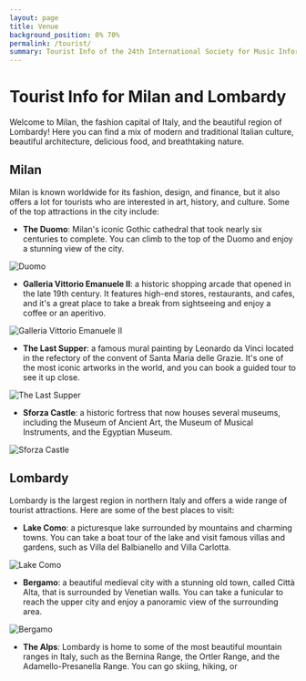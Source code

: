```yaml
---
layout: page
title: Venue
background_position: 0% 70%
permalink: /tourist/
summary: Tourist Info of the 24th International Society for Music Information Retrieval Conference
---
```


# Tourist Info for Milan and Lombardy

Welcome to Milan, the fashion capital of Italy, and the beautiful region of Lombardy! Here you can find a mix of modern and traditional Italian culture, beautiful architecture, delicious food, and breathtaking nature. 

## Milan 

Milan is known worldwide for its fashion, design, and finance, but it also offers a lot for tourists who are interested in art, history, and culture. Some of the top attractions in the city include: 

- **The Duomo**: Milan's iconic Gothic cathedral that took nearly six centuries to complete. You can climb to the top of the Duomo and enjoy a stunning view of the city. 

![Duomo](https://commons.m.wikimedia.org/wiki/File:Il_Duomo,_Milano.jpg)

- **Galleria Vittorio Emanuele II**: a historic shopping arcade that opened in the late 19th century. It features high-end stores, restaurants, and cafes, and it's a great place to take a break from sightseeing and enjoy a coffee or an aperitivo.

![Galleria Vittorio Emanuele II](https://commons.wikimedia.org/wiki/File:Galleria_Vittorio_Emanuele_II_in_Milan,_Italy_001.jpg#/media/File:Galleria_Vittorio_Emanuele_II_in_Milan,_Italy_001.jpg)

- **The Last Supper**: a famous mural painting by Leonardo da Vinci located in the refectory of the convent of Santa Maria delle Grazie. It's one of the most iconic artworks in the world, and you can book a guided tour to see it up close.

![The Last Supper](/assets/img/ultima_cena.jpg)

- **Sforza Castle**: a historic fortress that now houses several museums, including the Museum of Ancient Art, the Museum of Musical Instruments, and the Egyptian Museum.

![Sforza Castle](https://commons.wikimedia.org/wiki/File:Sforza_castle_01.JPG#/media/File:Sforza_castle_01.JPG)

## Lombardy

Lombardy is the largest region in northern Italy and offers a wide range of tourist attractions. Here are some of the best places to visit: 

- **Lake Como**: a picturesque lake surrounded by mountains and charming towns. You can take a boat tour of the lake and visit famous villas and gardens, such as Villa del Balbianello and Villa Carlotta. 

![Lake Como](https://commons.wikimedia.org/wiki/File:Lake_Como,_Italy.jpg#/media/File:Lake_Como,_Italy.jpg)

- **Bergamo**: a beautiful medieval city with a stunning old town, called Città Alta, that is surrounded by Venetian walls. You can take a funicular to reach the upper city and enjoy a panoramic view of the surrounding area. 

![Bergamo](https://commons.wikimedia.org/wiki/File:Bergamo_-_Citt%C3%A0_Alta_01.jpg#/media/File:Bergamo_-_Citt%C3%A0_Alta_01.jpg)

- **The Alps**: Lombardy is home to some of the most beautiful mountain ranges in Italy, such as the Bernina Range, the Ortler Range, and the Adamello-Presanella Range. You can go skiing, hiking, or
